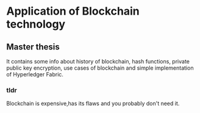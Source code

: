 # Application of Blockchain technology
## Master thesis

It contains some info about history of blockchain, hash functions, private public key encryption, use cases of blockchain and simple implementation of Hyperledger Fabric.

### tldr
Blockchain is expensive,has its flaws and you probably don't need it.
